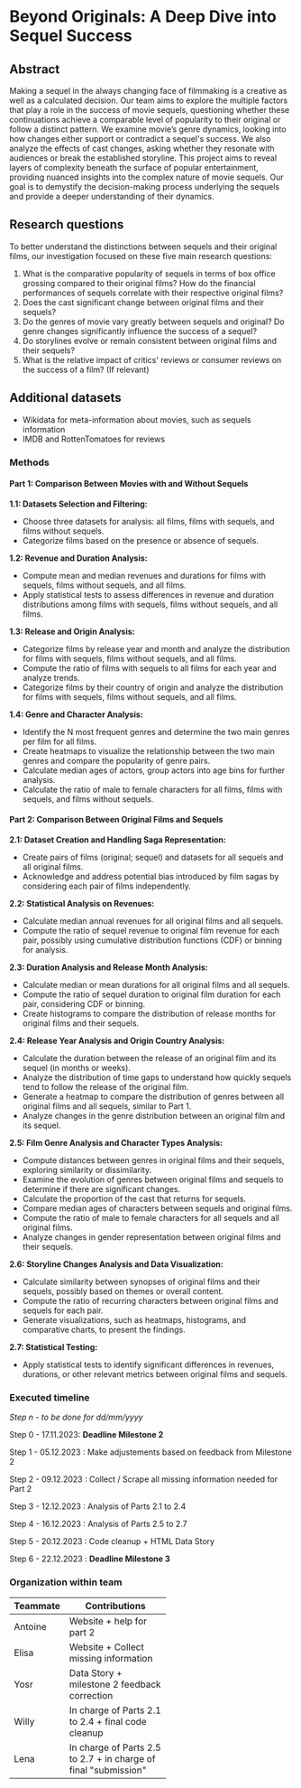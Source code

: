 # Beyond Originals: A Deep Dive into Sequel Success

## Abstract

Making a sequel in the always changing face of filmmaking is a creative as well as a calculated decision. Our team aims to explore the multiple factors that play a role in the success of movie sequels, questioning whether these continuations achieve a comparable level of popularity to their original or follow a distinct pattern. 
We examine movie’s genre dynamics, looking into how changes either support or contradict a sequel's success. We also analyze the effects of cast changes, asking whether they resonate with audiences or break the established storyline. 
This project aims to reveal layers of complexity beneath the surface of popular entertainment, providing nuanced insights into the complex nature of movie sequels. Our goal is to demystify the decision-making process underlying the sequels and provide a deeper understanding of their dynamics.

## Research questions

To better understand the distinctions between sequels and their original films, our investigation focused on these five main research questions:

1. What is the comparative popularity of sequels in terms of box office grossing compared to their original films? How do the financial performances of sequels correlate with their respective original films?
2. Does the cast significant change between original films and their sequels?
3. Do the genres of movie vary greatly between sequels and original? Do genre changes significantly influence the success of a sequel?
4. Do storylines evolve or remain consistent between original films and their sequels?
5. What is the relative impact of critics' reviews or consumer reviews on the success of a film? (If relevant)

## Additional datasets
- Wikidata for meta-information about movies, such as sequels information
- IMDB and RottenTomatoes for reviews

### Methods

#### Part 1: Comparison Between Movies with and Without Sequels

**1.1: Datasets Selection and Filtering:**
   - Choose three datasets for analysis: all films, films with sequels, and films without sequels.
   - Categorize films based on the presence or absence of sequels.

**1.2: Revenue and Duration Analysis:**
   - Compute mean and median revenues and durations for films with sequels, films without sequels, and all films.
   - Apply statistical tests to assess differences in revenue and duration distributions among films with sequels, films without sequels, and all films.

**1.3: Release and Origin Analysis:**
   - Categorize films by release year and month and analyze the distribution for films with sequels, films without sequels, and all films.
   - Compute the ratio of films with sequels to all films for each year and analyze trends.
   - Categorize films by their country of origin and analyze the distribution for films with sequels, films without sequels, and all films.

**1.4: Genre and Character Analysis:**
   - Identify the N most frequent genres and determine the two main genres per film for all films.
   - Create heatmaps to visualize the relationship between the two main genres and compare the popularity of genre pairs.
   - Calculate median ages of actors, group actors into age bins for further analysis.
   - Calculate the ratio of male to female characters for all films, films with sequels, and films without sequels.

#### Part 2: Comparison Between Original Films and Sequels

**2.1: Dataset Creation and Handling Saga Representation:**
   - Create pairs of films (original; sequel) and datasets for all sequels and all original films.
   - Acknowledge and address potential bias introduced by film sagas by considering each pair of films independently.

**2.2: Statistical Analysis on Revenues:**
   - Calculate median annual revenues for all original films and all sequels.
   - Compute the ratio of sequel revenue to original film revenue for each pair, possibly using cumulative distribution functions (CDF) or binning for analysis.

**2.3: Duration Analysis and Release Month Analysis:**
   - Calculate median or mean durations for all original films and all sequels.
   - Compute the ratio of sequel duration to original film duration for each pair, considering CDF or binning.
   - Create histograms to compare the distribution of release months for original films and their sequels.

**2.4: Release Year Analysis and Origin Country Analysis:**
   - Calculate the duration between the release of an original film and its sequel (in months or weeks).
   - Analyze the distribution of time gaps to understand how quickly sequels tend to follow the release of the original film.
   - Generate a heatmap to compare the distribution of genres between all original films and all sequels, similar to Part 1.
   - Analyze changes in the genre distribution between an original film and its sequel.

**2.5: Film Genre Analysis and Character Types Analysis:**
   - Compute distances between genres in original films and their sequels, exploring similarity or dissimilarity.
   - Examine the evolution of genres between original films and sequels to determine if there are significant changes.
   - Calculate the proportion of the cast that returns for sequels.
   - Compare median ages of characters between sequels and original films.
   - Compute the ratio of male to female characters for all sequels and all original films.
   - Analyze changes in gender representation between original films and their sequels.

**2.6: Storyline Changes Analysis and Data Visualization:**
   - Calculate similarity between synopses of original films and their sequels, possibly based on themes or overall content.
   - Compute the ratio of recurring characters between original films and sequels for each pair.
   - Generate visualizations, such as heatmaps, histograms, and comparative charts, to present the findings.

**2.7: Statistical Testing:**
   - Apply statistical tests to identify significant differences in revenues, durations, or other relevant metrics between original films and sequels.


### Executed timeline

_Step n - to be done for dd/mm/yyyy_

Step 0 - 17.11.2023: **Deadline Milestone 2**

Step 1 - 05.12.2023 : Make adjustements based on feedback from Milestone 2 

Step 2 - 09.12.2023 : Collect / Scrape all missing information needed for Part 2

Step 3 - 12.12.2023 : Analysis of Parts 2.1 to 2.4

Step 4 - 16.12.2023 : Analysis of Parts 2.5 to 2.7

Step 5 - 20.12.2023 : Code cleanup + HTML Data Story

Step 6 - 22.12.2023 :  **Deadline Milestone 3**


### Organization within team

<table class="tg" style="table-layout: fixed; width: 342px">
<colgroup>
<col style="width: 16px">
<col style="width: 180px">
</colgroup>
<thead>
  <tr>
    <th class="tg-0lax">Teammate</th>
    <th class="tg-0lax">Contributions</th>
  </tr>
</thead>
<tbody>
  <tr>
    <td class="tg-0lax">Antoine </td>
    <td class="tg-0lax"> Website + help for part 2 </td>
  </tr>
  <tr>
    <td class="tg-0lax">Elisa </td>
    <td class="tg-0lax"> Website + Collect missing information</td>
  </tr>
  <tr>
    <td class="tg-0lax">Yosr</td>
    <td class="tg-0lax"> Data Story + milestone 2 feedback correction </td>
  </tr>
  <tr>
    <td class="tg-0lax">Willy</td>    
    <td class="tg-0lax"> In charge of Parts 2.1 to 2.4 + final code cleanup </td>
  </tr>
  <tr>
    <td class="tg-0lax">Lena</td>
    <td class="tg-0lax"> In charge of Parts 2.5 to 2.7 + in charge of final "submission" </td>
  </tr>
</tbody>
</table>
